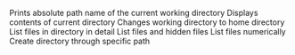 Prints absolute path name of the current working directory
Displays contents of current directory
Changes working directory to home directory
List files in directory in detail
List files and hidden files
List files numerically
Create directory through specific path

